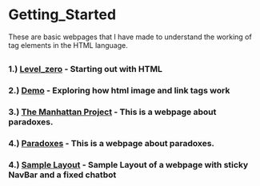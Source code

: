 # Getting_Started

These are basic webpages that I have made to understand the working of tag elements in the HTML language.
##

### 1.) [Level_zero](https://github.com/wespy01/Getting_Started/tree/main/0-%20Level_Zero) - Starting out with HTML

### 2.) [Demo](https://github.com/wespy01/Getting_Started/tree/main/1-%20Demo) - Exploring how html image and link tags work

### 3.) [The Manhattan Project](https://github.com/wespy01/Getting_Started/tree/main/2%20The_Manhattan_Project) - This is a webpage about paradoxes.

### 4.) [Paradoxes](https://github.com/wespy01/Getting_Started/tree/main/3%20Paradoxes) - This is a webpage about paradoxes.
### 4.) [Sample Layout](https://github.com/wespy01/Getting_Started/tree/main/4%20Sample_Layout) - Sample Layout of a webpage with sticky NavBar and a fixed chatbot

